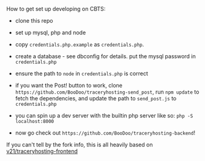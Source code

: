 How to get set up developing on CBTS:

- clone this repo
- set up mysql, php and node
- copy `credentials.php.example` as `credentials.php`.
- create a database - see dbconfig for details. put the mysql password in `credentials.php`
- ensure the path to `node` in `credentials.php` is correct
- if you want the Post! button to work, clone `https://github.com/BooDoo/traceryhosting-send_post`, run `npm update` to fetch the dependencies, and update the path to `send_post.js` to `credentials.php`
- you can spin up a dev server with the builtin php server like so: `php -S localhost:8000`

- now go check out `https://github.com/BooDoo/traceryhosting-backend`!

If you can't tell by the fork info, this is all heavily based on [v21/traceryhosting-frontend](https://github.com/v21/traceryhosting-frontend)
